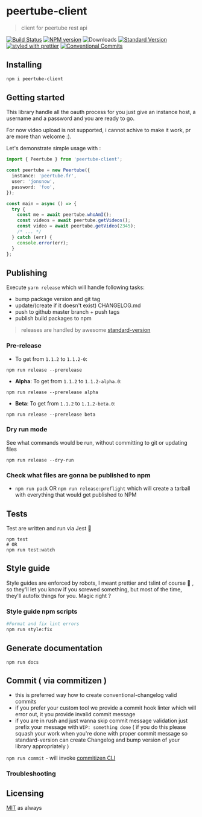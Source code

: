 # peertube-client

> client for peertube rest api

[![Build Status](https://travis-ci.org/charjac/peertube-client.svg?branch=master)](https://travis-ci.org/charjac/peertube-client)
[![NPM version](https://img.shields.io/npm/v/peertube-client.svg)](https://www.npmjs.com/package/peertube-client)
![Downloads](https://img.shields.io/npm/dm/peertube-client.svg)
[![Standard Version](https://img.shields.io/badge/release-standard%20version-brightgreen.svg)](https://github.com/conventional-changelog/standard-version)
[![styled with prettier](https://img.shields.io/badge/styled_with-prettier-ff69b4.svg)](https://github.com/prettier/prettier)
[![Conventional Commits](https://img.shields.io/badge/Conventional%20Commits-1.0.0-yellow.svg)](https://conventionalcommits.org)

## Installing

```sh
npm i peertube-client
```

## Getting started

This library handle all the oauth process for you just give an instance host, a username and a password and you are ready to go.

For now video upload is not supported, i cannot achive to make it work, pr are more than welcome :).

Let's demonstrate simple usage with :

```ts
import { Peertube } from 'peertube-client';

const peertube = new Peertube({
  instance: 'peertube.fr',
  user: 'jonsnow',
  password: 'foo',
});

const main = async () => {
  try {
    const me = await peertube.whoAmI();
    const videos = await peertube.getVideos();
    const video = await peertube.getVideo(2345);
    /* ... */
  } catch (err) {
    console.error(err);
  }
};
```

## Publishing

Execute `yarn release` which will handle following tasks:

- bump package version and git tag
- update/(create if it doesn't exist) CHANGELOG.md
- push to github master branch + push tags
- publish build packages to npm

> releases are handled by awesome [standard-version](https://github.com/conventional-changelog/standard-version)

### Pre-release

- To get from `1.1.2` to `1.1.2-0`:

`npm run release --prerelease`

- **Alpha**: To get from `1.1.2` to `1.1.2-alpha.0`:

`npm run release --prerelease alpha`

- **Beta**: To get from `1.1.2` to `1.1.2-beta.0`:

`npm run release --prerelease beta`

### Dry run mode

See what commands would be run, without committing to git or updating files

`npm run release --dry-run`

### Check what files are gonna be published to npm

- `npm run pack` OR `npm run release:preflight` which will create a tarball with everything that would get published to NPM

## Tests

Test are written and run via Jest 💪

```
npm test
# OR
npm run test:watch
```

## Style guide

Style guides are enforced by robots, I meant prettier and tslint of course 🤖 , so they'll let you know if you screwed something, but most of the time, they'll autofix things for you. Magic right ?

### Style guide npm scripts

```sh
#Format and fix lint errors
npm run style:fix
```

## Generate documentation

`npm run docs`

## Commit ( via commitizen )

- this is preferred way how to create conventional-changelog valid commits
- if you prefer your custom tool we provide a commit hook linter which will error out, it you provide invalid commit message
- if you are in rush and just wanna skip commit message validation just prefix your message with `WIP: something done` ( if you do this please squash your work when you're done with proper commit message so standard-version can create Changelog and bump version of your library appropriately )

`npm run commit` - will invoke [commitizen CLI](https://github.com/commitizen/cz-cli)

### Troubleshooting

## Licensing

[MIT](./LICENSE.md) as always
